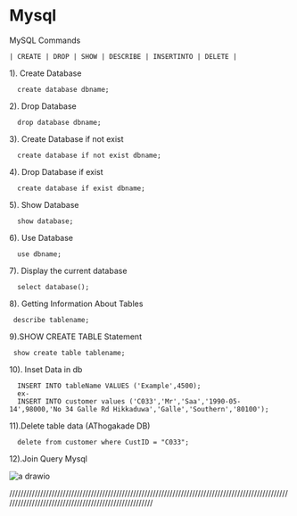 # Mysql
MySQL Commands

    | CREATE | DROP | SHOW | DESCRIBE | INSERTINTO | DELETE |

  1). Create Database
      
      create database dbname;

  2). Drop Database
      
      drop database dbname;
      
  3). Create Database if not exist
      
      create database if not exist dbname;
      
  4). Drop Database if exist
      
      create database if exist dbname;
      
  5). Show Database
      
      show database;
      
  6). Use Database
      
      use dbname;
      
  7). Display the current database
      
      select database();
      
  8). Getting Information About Tables
      
     describe tablename;
     
  9).SHOW CREATE TABLE Statement 
  
     show create table tablename;
     
  10). Inset Data in db
    
      INSERT INTO tableName VALUES ('Example',4500);
      ex-
      INSERT INTO customer values ('C033','Mr','Saa','1990-05-14',98000,'No 34 Galle Rd Hikkaduwa','Galle','Southern','80100');
      
  11).Delete table data (AThogakade DB)
  
      delete from customer where CustID = "C033"; 

  12).Join Query Mysql
  
  
   ![a drawio](https://user-images.githubusercontent.com/47558327/205293113-1ac78ef2-0bf9-438c-9b73-3b2e7471139f.png)
       
       
//////////////////////////////////////////////////////////////////////////////////////////////////////////////////////////////////////////////////////


